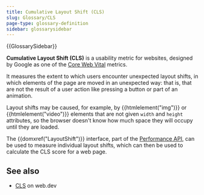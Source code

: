 ```yaml
---
title: Cumulative Layout Shift (CLS)
slug: Glossary/CLS
page-type: glossary-definition
sidebar: glossarysidebar
---
```


{{GlossarySidebar}}

**Cumulative Layout Shift (CLS)** is a usability metric for websites, designed by Google as one of the [Core Web Vital](https://web.dev/explore/learn-core-web-vitals) metrics.

It measures the extent to which users encounter unexpected layout shifts, in which elements of the page are moved in an unexpected way: that is, that are not the result of a user action like pressing a button or part of an animation.

Layout shifts may be caused, for example, by {{htmlelement("img")}} or {{htmlelement("video")}} elements that are not given `width` and `height` attributes, so the browser doesn't know how much space they will occupy until they are loaded.

The {{domxref("LayoutShift")}} interface, part of the [Performance API](/en-US/docs/Web/API/Performance_API), can be used to measure individual layout shifts, which can then be used to calculate the CLS score for a web page.

## See also

- [CLS](https://web.dev/articles/cls) on web.dev
